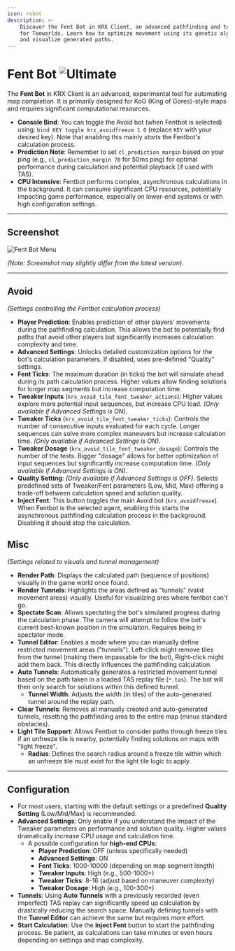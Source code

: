 ```yaml
---
icon: robot
description: >-
    Discover the Fent Bot in KRX Client, an advanced pathfinding and tunneling bot
    for Teeworlds. Learn how to optimize movement using its genetic algorithm, tweak inputs,
    and visualize generated paths.
---
```


# Fent Bot ![Ultimate](https://img.shields.io/badge/Ultimate-%23f76d6d?style=flat-square)
The **Fent Bot** in KRX Client is an advanced, experimental tool for automating map completion. It is primarily designed for KoG (King of Gores)-style maps and requires significant computational resources.

- **Console Bind**: You can toggle the Avoid bot (when Fentbot is selected) using: `bind KEY toggle krx_avoidfreeze 1 0` (replace `KEY` with your desired key). Note that enabling this mainly *starts* the Fentbot's calculation process.
- **Prediction Note**: Remember to set `cl_prediction_margin` based on your ping (e.g., `cl_prediction_margin 70` for 50ms ping) for optimal performance during calculation and potential playback (if used with TAS).
- **CPU Intensive**: Fentbot performs complex, asynchronous calculations in the background. It can consume significant CPU resources, potentially impacting game performance, especially on lower-end systems or with high configuration settings.

---

## **Screenshot**
![Fent Bot Menu](https://raw.githubusercontent.com/Krixx1337/krxclient-docs/refs/heads/main/images/fentbot-menu.png)

*(Note: Screenshot may slightly differ from the latest version).*

---

## **Avoid**
*(Settings controlling the Fentbot calculation process)*
- **Player Prediction**: Enables prediction of other players' movements during the pathfinding calculation. This allows the bot to potentially find paths that avoid other players but significantly increases calculation complexity and time.
- **Advanced Settings**: Unlocks detailed customization options for the bot's calculation parameters. If disabled, uses pre-defined "Quality" settings.
- **Fent Ticks**: The maximum duration (in ticks) the bot will simulate ahead during its path calculation process. Higher values allow finding solutions for longer map segments but increase computation time.
- **Tweaker Inputs** (`krx_avoid_tile_fent_tweaker_actions`): Higher values explore more potential input sequences, but increase CPU load. *(Only available if Advanced Settings is ON)*.
- **Tweaker Ticks** (`krx_avoid_tile_fent_tweaker_ticks`): Controls the number of consecutive inputs evaluated for each cycle. Longer sequences can solve more complex maneuvers but increase calculation time. *(Only available if Advanced Settings is ON)*.
- **Tweaker Dosage** (`krx_avoid_tile_fent_tweaker_dosage`): Controls the number of the tests. Bigger "dosage" allows for better optimization of input sequences but significantly increase computation time. *(Only available if Advanced Settings is ON)*.
- **Quality Setting**: *(Only available if Advanced Settings is OFF)*. Selects predefined sets of Tweaker/Fent parameters (Low, Mid, Max) offering a trade-off between calculation speed and solution quality.
- **Inject Fent**: This button toggles the main Avoid bot (`krx_avoidfreeze`). When Fentbot is the selected agent, enabling this starts the asynchronous pathfinding calculation process in the background. Disabling it should stop the calculation.

## **Misc**
*(Settings related to visuals and tunnel management)*
- **Render Path**: Displays the calculated path (sequence of positions) visually in the game world once found.
- **Render Tunnels**: Highlights the areas defined as "tunnels" (valid movement areas) visually. Useful for visualizing ares where fentbot can't go.
- **Spectate Scan**: Allows spectating the bot's simulated progress during the calculation phase. The camera will attempt to follow the bot's current best-known position in the simulation. Requires being in spectator mode.
- **Tunnel Editor**: Enables a mode where you can manually define restricted movement areas ("tunnels"). Left-click might remove tiles from the tunnel (making them impassable for the bot), Right-click might add them back. This directly influences the pathfinding calculation.
- **Auto Tunnels**: Automatically generates a restricted movement tunnel based on the path taken in a loaded TAS replay file (`*.tas`). The bot will then only search for solutions within this defined tunnel.
  - **Tunnel Width**: Adjusts the width (in tiles) of the auto-generated tunnel around the replay path.
- **Clear Tunnels**: Removes all manually created and auto-generated tunnels, resetting the pathfinding area to the entire map (minus standard obstacles).
- **Light Tile Support**: Allows Fentbot to consider paths through freeze tiles if an unfreeze tile is nearby, potentially finding solutions on maps with "light freeze".
  - **Radius**: Defines the search radius around a freeze tile within which an unfreeze tile must exist for the light tile logic to apply.

---

## **Configuration**
- For most users, starting with the default settings or a predefined **Quality Setting** (Low/Mid/Max) is recommended.
- **Advanced Settings**: Only enable if you understand the impact of the Tweaker parameters on performance and solution quality. Higher values dramatically increase CPU usage and calculation time.
  - A possible configuration for **high-end CPUs**:
    - **Player Prediction**: OFF (unless specifically needed)
    - **Advanced Settings**: ON
    - **Fent Ticks**: 1000-10000 (depending on map segment length)
    - **Tweaker Inputs**: High (e.g., 500-1000+)
    - **Tweaker Ticks**: 8-16 (adjust based on maneuver complexity)
    - **Tweaker Dosage**: High (e.g., 100-300+)
- **Tunnels**: Using **Auto Tunnels** with a previously recorded (even imperfect) TAS replay can significantly speed up calculation by drastically reducing the search space. Manually defining tunnels with the **Tunnel Editor** can achieve the same but requires more effort.
- **Start Calculation**: Use the **Inject Fent** button to start the pathfinding process. Be patient, as calculations can take minutes or even hours depending on settings and map complexity.
